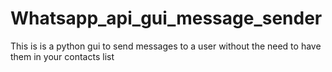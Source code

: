 # Whatsapp_api_gui_message_sender
This is is a python gui to send messages to a user without the need to have them in your contacts list
